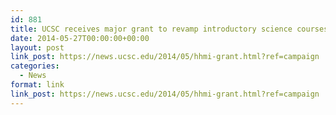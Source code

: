 ```yaml
---
id: 881
title: UCSC receives major grant to revamp introductory science courses
date: 2014-05-27T00:00:00+00:00
layout: post
link_post: https://news.ucsc.edu/2014/05/hhmi-grant.html?ref=campaign
categories:
  - News
format: link
link_post: https://news.ucsc.edu/2014/05/hhmi-grant.html?ref=campaign
---
```

